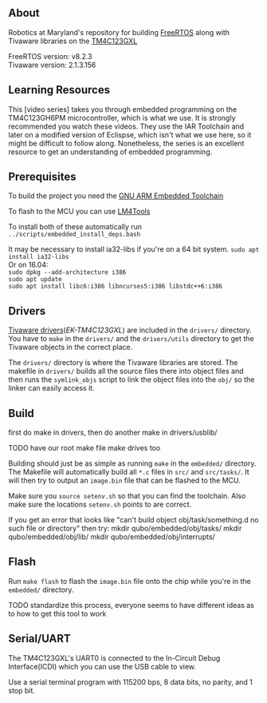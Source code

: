 ## About
Robotics at Maryland's repository for building [FreeRTOS](http://www.freertos.org/) along with
Tivaware libraries on the [TM4C123GXL](http://www.ti.com/tool/ek-tm4c123gxl)

FreeRTOS version: v8.2.3  
Tivaware version: 2.1.3.156

## Learning Resources
This [video series] takes you through embedded programming on the TM4C123GH6PM microcontroller, which is what we use. It is strongly recommended you watch these videos. They use the IAR Toolchain and later on a modified version of Eclispse, which isn't what we use here, so it might be difficult to follow along. Nonetheless, the series is an excellent resource to get an understanding of embedded programming.

## Prerequisites
To build the project you need the [GNU ARM Embedded Toolchain](https://launchpad.net/gcc-arm-embedded)

To flash to the MCU you can use [LM4Tools](https://github.com/utzig/lm4tools)

To install both of these automatically run `../scripts/embedded_install_deps.bash`

It may be necessary to install ia32-libs if you're on a 64 bit system.
`sudo apt install ia32-libs`  
Or on 16.04:   
`sudo dpkg --add-architecture i386`  
`sudo apt update`  
`sudo apt install libc6:i386 libncurses5:i386 libstdc++6:i386`  

## Drivers
[Tivaware drivers](http://software-dl.ti.com/tiva-c/SW-TM4C/latest/index_FDS.html)(_EK-TM4C123GXL_)
are included in the `drivers/` directory. You have to `make` in the `drivers/` and the `drivers/utils` directory to get the
Tivaware objects in the correct place.

The `drivers/` directory is where the Tivaware libraries are stored. The makefile in `drivers/` builds
all the source files there into object files and then runs the `symlink_objs` script to link the object
files into the `obj/` so the linker can easily access it.

## Build

first do make in drivers, then do another make in drivers/usblib/

TODO have our root make file make drives too

Building should just be as simple as running `make` in the `embedded/` directory. The Makefile will
automatically build all `*.c` files in `src/` and `src/tasks/`. It will then try to output an
`image.bin` file that can be flashed to the MCU.

Make sure you `source setenv.sh` so that you can find the toolchain. Also make sure the locations
`setenv.sh` points to are correct.

If you get an error that looks like "can't build object obj/task/something.d no such file or directory"
then try:
mkdir qubo/embedded/obj/tasks/
mkdir qubo/embedded/obj/lib/
mkdir qubo/embedded/obj/interrupts/

## Flash
Run `make flash` to flash the `image.bin` file onto the chip while you're in the `embedded/` directory.

TODO standardize this process, everyone seems to have different ideas as to how to get this tool to work


## Serial/UART
The TM4C123GXL's UART0 is connected to the In-Circuit Debug Interface(ICDI) which you can use the USB
cable to view.

Use a serial terminal program with 115200 bps, 8 data bits, no parity, and 1 stop bit.
